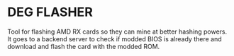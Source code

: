 DEG FLASHER
===========

Tool for flashing AMD RX cards so they can mine at better hashing powers. It goes to a backend server to check if modded BIOS is already there and download and flash the card with the modded ROM.
